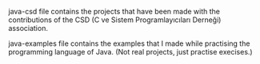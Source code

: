 java-csd file contains the projects that have been made with the contributions of the CSD (C ve Sistem Programlayıcıları Derneği) association.

java-examples file contains the examples that I made while practising the programming language of Java. (Not real projects, just practise execises.)
